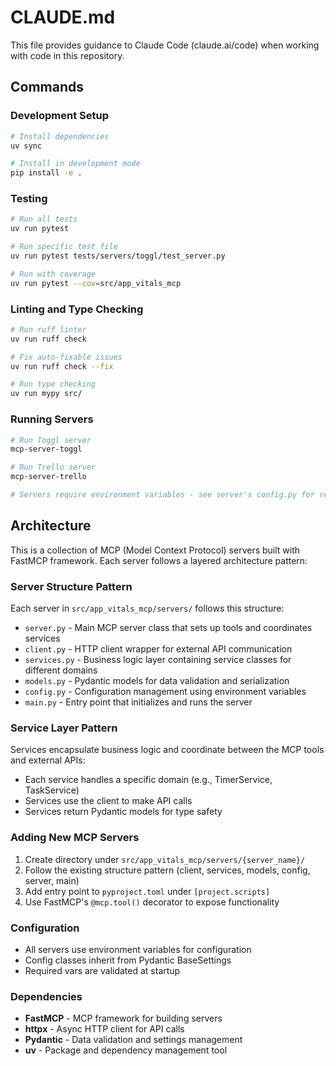 # CLAUDE.md

This file provides guidance to Claude Code (claude.ai/code) when working with code in this repository.

## Commands

### Development Setup
```bash
# Install dependencies
uv sync

# Install in development mode
pip install -e .
```

### Testing
```bash
# Run all tests
uv run pytest

# Run specific test file
uv run pytest tests/servers/toggl/test_server.py

# Run with coverage
uv run pytest --cov=src/app_vitals_mcp
```

### Linting and Type Checking
```bash
# Run ruff linter
uv run ruff check

# Fix auto-fixable issues
uv run ruff check --fix

# Run type checking
uv run mypy src/
```

### Running Servers
```bash
# Run Toggl server
mcp-server-toggl

# Run Trello server
mcp-server-trello

# Servers require environment variables - see server's config.py for required vars
```

## Architecture

This is a collection of MCP (Model Context Protocol) servers built with FastMCP framework. Each server follows a layered architecture pattern:

### Server Structure Pattern
Each server in `src/app_vitals_mcp/servers/` follows this structure:
- `server.py` - Main MCP server class that sets up tools and coordinates services
- `client.py` - HTTP client wrapper for external API communication
- `services.py` - Business logic layer containing service classes for different domains
- `models.py` - Pydantic models for data validation and serialization
- `config.py` - Configuration management using environment variables
- `main.py` - Entry point that initializes and runs the server

### Service Layer Pattern
Services encapsulate business logic and coordinate between the MCP tools and external APIs:
- Each service handles a specific domain (e.g., TimerService, TaskService)
- Services use the client to make API calls
- Services return Pydantic models for type safety

### Adding New MCP Servers
1. Create directory under `src/app_vitals_mcp/servers/{server_name}/`
2. Follow the existing structure pattern (client, services, models, config, server, main)
3. Add entry point to `pyproject.toml` under `[project.scripts]`
4. Use FastMCP's `@mcp.tool()` decorator to expose functionality

### Configuration
- All servers use environment variables for configuration
- Config classes inherit from Pydantic BaseSettings
- Required vars are validated at startup

### Dependencies
- **FastMCP** - MCP framework for building servers
- **httpx** - Async HTTP client for API calls
- **Pydantic** - Data validation and settings management
- **uv** - Package and dependency management tool